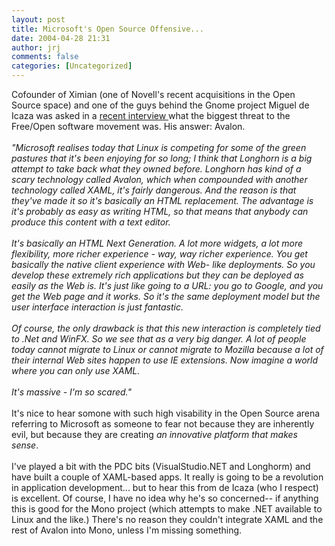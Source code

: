```yaml
---
layout: post
title: Microsoft's Open Source Offensive...
date: 2004-04-28 21:31
author: jrj
comments: false
categories: [Uncategorized]
---
```

Cofounder of Ximian (one of Novell's recent acquisitions in the Open Source space) and one of the guys behind the Gnome project Miguel de Icaza was asked in a <a href="http://news.netcraft.com/archives/2004/04/28/interview_with_miguel_de_icaza_cofounder_of_gnome_ximian_and_mono.html" target="_blank">recent interview </a>what the biggest threat to the Free/Open software movement was. His answer: Avalon.
<br />
<br />*"Microsoft realises today that Linux is competing for some of the green pastures that it's been enjoying for so long; I think that Longhorn is a big attempt to take back what they owned before. Longhorn has kind of a scary technology called Avalon, which when compounded with another technology called XAML, it's fairly dangerous. And the reason is that they've made it so it's basically an HTML replacement. The advantage is it's probably as easy as writing HTML, so that means that anybody can produce this content with a text editor.
<br />
<br />It's basically an HTML Next Generation. A lot more widgets, a lot more flexibility, more richer experience - way, way richer experience. You get basically the native client experience with Web- like deployments. So you develop these extremely rich applications but they can be deployed as easily as the Web is. It's just like going to a URL: you go to Google, and you get the Web page and it works. So it's the same deployment model but the user interface interaction is just fantastic.
<br />
<br />Of course, the only drawback is that this new interaction is completely tied to .Net and WinFX. So we see that as a very big danger. A lot of people today cannot migrate to Linux or cannot migrate to Mozilla because a lot of their internal Web sites happen to use IE extensions. Now imagine a world where you can only use XAML.
<br />
<br />It's massive - I'm so scared."*
<br />
<br />It's nice to hear somone with such high visability in the Open Source arena referring to Microsoft as someone to fear not because they are inherently evil, but because they are creating *an innovative platform that makes sense*.
<br />
<br />I've played a bit with the PDC bits (VisualStudio.NET and Longhorm) and have built a couple of XAML-based apps. It really is going to be a revolution in application development... but to hear this from de Icaza (who I respect) is excellent. Of course, I have no idea why he's so concerned-- if anything this is good for the Mono project (which attempts to make .NET available to Linux and the like.) There's no reason they couldn't integrate XAML and the rest of Avalon into Mono, unless I'm missing something.
